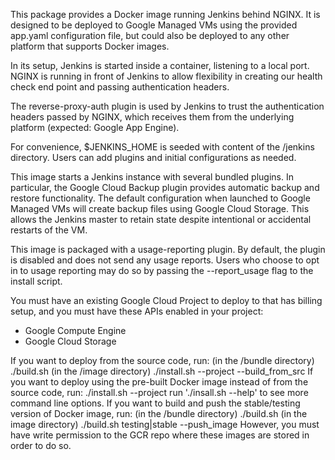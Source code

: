 This package provides a Docker image running Jenkins behind NGINX. It is designed to be deployed to Google Managed VMs using the provided app.yaml configuration file, but could also be deployed to any other platform that supports Docker images.

In its setup, Jenkins is started inside a container, listening to a local port. NGINX is running in front of Jenkins to allow flexibility in creating our health check end point and passing authentication headers.

The reverse-proxy-auth plugin is used by Jenkins to trust the authentication headers passed by NGINX, which receives them from the underlying platform (expected: Google App Engine).

For convenience, $JENKINS_HOME is seeded with content of the /jenkins directory.  Users can add plugins and initial configurations as needed.

This image starts a Jenkins instance with several bundled plugins. In particular, the Google Cloud Backup plugin provides automatic backup and restore functionality. The default configuration when launched to Google Managed VMs will create backup files using Google Cloud Storage. This allows the Jenkins master to retain state despite intentional or accidental restarts of the VM.

This image is packaged with a usage-reporting plugin. By default, the plugin is disabled and does not send any usage reports. Users who choose to opt in to usage reporting may do so by passing the --report_usage flag to the install script.

You must have an existing Google Cloud Project to deploy to that has billing
setup, and you must have these APIs enabled in your project:
- Google Compute Engine
- Google Cloud Storage

If you want to deploy from the source code, run:
   (in the /bundle directory)
   ./build.sh
   (in the /image directory)
   ./install.sh --project <your project> --build_from_src
If you want to deploy using the pre-built Docker image instead of from the source
code, run:
   ./install.sh --project <your project>
run
   './insall.sh --help' to see more command line options.
If you want to build and push the stable/testing version of Docker image, run:
   (in the /bundle directory)
   ./build.sh
   (in the image directory)
   ./build.sh testing|stable --push_image
   However, you must have write permission to the GCR repo where these images
   are stored in order to do so.
